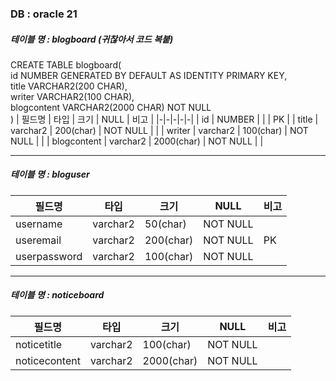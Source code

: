### DB : oracle 21

##### 테이블 명 : blogboard (귀찮아서 코드 복붙)
CREATE TABLE blogboard(  
        id NUMBER GENERATED BY DEFAULT AS IDENTITY PRIMARY KEY,  
        title VARCHAR2(200 CHAR),  
        writer VARCHAR2(100 CHAR),  
        blogcontent VARCHAR2(2000 CHAR) NOT NULL  
)
| 필드명 | 타입 | 크기 | NULL | 비고 |
|-|-|-|-|-|
| id | NUMBER |  |  | PK |
| title | varchar2 | 200(char) | NOT NULL |  |
| writer | varchar2 | 100(char) | NOT NULL |  |
| blogcontent | varchar2 | 2000(char) | NOT NULL |  |

------------------------------------------
##### 테이블 명 : bloguser
| 필드명 | 타입 | 크기 | NULL | 비고 |
| ------ | ---- | ---- | ---- | ---- |
| username | varchar2 | 50(char) | NOT NULL | |
| useremail | varchar2 | 200(char) | NOT NULL | PK |
| userpassword | varchar2 | 100(char) | NOT NULL |  |
------------------------------------------
##### 테이블 명 : noticeboard
| 필드명 | 타입 | 크기 | NULL | 비고 |
| ------ | ---- | ---- | ---- | ---- |
| noticetitle | varchar2 | 100(char) | NOT NULL | |
| noticecontent | varchar2 | 2000(char) | NOT NULL | |
